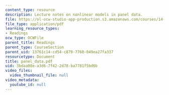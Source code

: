 ```yaml
---
content_type: resource
description: Lecture notes on nonlinear models in panel data.
file: https://ol-ocw-studio-app-production.s3.amazonaws.com/courses/14-386-new-econometric-methods-spring-2007/3bdaa08ea3d67f422d78ba7781f5bd6b_panel_data.pdf
file_type: application/pdf
learning_resource_types:
- Readings
ocw_type: OCWFile
parent_title: Readings
parent_type: CourseSection
parent_uid: 13761c14-cd54-c879-7760-049ea27fa337
resourcetype: Document
title: panel_data.pdf
uid: 3bdaa08e-a3d6-7f42-2d78-ba7781f5bd6b
video_files:
  video_thumbnail_file: null
video_metadata:
  youtube_id: null
---
```

